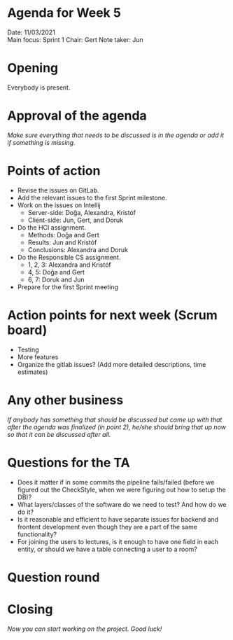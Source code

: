 # Agenda for Week 5

Date:           11/03/2021 \
Main focus:     Sprint 1
Chair:          Gert
Note taker:     Jun


# Opening
 Everybody is present.

# Approval of the agenda
*Make sure everything that needs to be discussed is in the agenda or add it if something is missing.*

# Points of action
 - Revise the issues on GitLab.
 - Add the relevant issues to the first Sprint milestone.
 - Work on the issues on Intellij
     - Server-side: Doğa, Alexandra, Kristóf
     - Client-side: Jun, Gert, and Doruk
 - Do the HCI assignment.
     - Methods: Doğa and Gert
     - Results: Jun and Kristóf
     - Conclusions: Alexandra and Doruk
 - Do the Responsible CS assignment.
     - 1, 2, 3: Alexandra and Kristóf
     - 4, 5: Doğa and Gert
     - 6, 7: Doruk and Jun
 - Prepare for the first Sprint meeting


# Action points for next week (Scrum board)
 - Testing
 - More features
 - Organize the gitlab issues? (Add more detailed descriptions, time estimates)

# Any other business
*If anybody has something that should be discussed but came up with that after the agenda was finalized (in point 2), he/she should bring that up now so that it can be discussed after all.*


# Questions for the TA
 - Does it matter if in some commits the pipeline fails/failed (before we figured out the CheckStyle, when we were figuring out how to setup the DB)?
 - What layers/classes of the software do we need to test? And how do we do it?
 - Is it reasonable and efficient to have separate issues for backend and frontent development even though they are a part of the same functionality?
 - For joining the users to lectures, is it enough to have one field in each entity, or should we have a table connecting a user to a room?

# Question round


# Closing
*Now you can start working on the project. Good luck!*